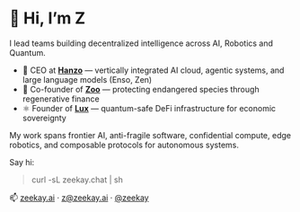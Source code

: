 # 👋 Hi, I’m Z

I lead teams building decentralized intelligence across AI, Robotics and Quantum.

- 🥷 CEO at [**Hanzo**](https://github.com/hanzoai) — vertically integrated AI cloud, agentic systems, and large language models (Enso, Zen)
- 🧬 Co-founder of [**Zoo**](https://github.com/zooai) — protecting endangered species through regenerative finance
- ⚛️ Founder of [**Lux**](https://github.com/luxfi) — quantum-safe DeFi infrastructure for economic sovereignty

My work spans frontier AI, anti-fragile software, confidential compute, edge robotics, and composable protocols for autonomous systems.

Say hi:

> curl -sL zeekay.chat | sh

📫 [zeekay.ai](https://zeekay.ai) · [z@zeekay.ai](mailto:z@zeekay.ai) · [@zeekay](https://twitter.com/zeekay)
